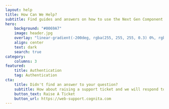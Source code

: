 ```yaml
---
layout: help
title: How Can We Help?
subtitle: Find guides and answers on how to use the Next Gen Component Library
hero:
    background: "#0069A7"
    image: header.jpg
    overlay: "linear-gradient(-200deg, rgba(255, 255, 255, 0.3) 0%, rgba(255, 255, 255, 0.3) 53%, rgba(255, 255, 255, 0.3) 100%)"
    align: center
    text: dark
    search: true
category:
    columns: 3
featured:
    title: Authentication
    tag: Authentication
cta:
    title: Didn't find an answer to your question?
    subtitle: How about raising a support ticket and we will respond to you asap.
    button_text: Raise A Ticket   
    button_url: https://web-support.cognita.com    
---
```

